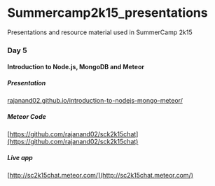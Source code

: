 # Summercamp2k15_presentations
Presentations and resource material used in SummerCamp 2k15

### Day 5

#### Introduction to Node.js, MongoDB and Meteor

##### Presentation

[rajanand02.github.io/introduction-to-nodejs-mongo-meteor/](rajanand02.github.io/introduction-to-nodejs-mongo-meteor/)

##### Meteor Code

[https://github.com/rajanand02/sck2k15chat](https://github.com/rajanand02/sck2k15chat)

##### Live app

[http://sc2k15chat.meteor.com/](http://sc2k15chat.meteor.com/)
